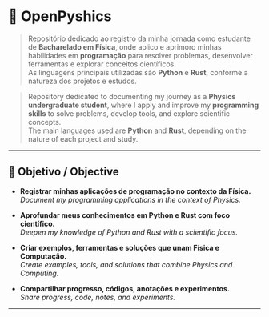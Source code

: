 # 📘 OpenPyshics

> Repositório dedicado ao registro da minha jornada como estudante de **Bacharelado em Física**, onde aplico e aprimoro minhas habilidades em **programação** para resolver problemas, desenvolver ferramentas e explorar conceitos científicos.  
> As linguagens principais utilizadas são **Python** e **Rust**, conforme a natureza dos projetos e estudos.  

> Repository dedicated to documenting my journey as a **Physics undergraduate student**, where I apply and improve my **programming skills** to solve problems, develop tools, and explore scientific concepts.  
> The main languages used are **Python** and **Rust**, depending on the nature of each project and study.  

---

## 🧭 Objetivo / Objective  

- **Registrar minhas aplicações de programação no contexto da Física.**  
  *Document my programming applications in the context of Physics.*  

- **Aprofundar meus conhecimentos em Python e Rust com foco científico.**  
  *Deepen my knowledge of Python and Rust with a scientific focus.*  

- **Criar exemplos, ferramentas e soluções que unam Física e Computação.**  
  *Create examples, tools, and solutions that combine Physics and Computing.*  

- **Compartilhar progresso, códigos, anotações e experimentos.**  
  *Share progress, code, notes, and experiments.*  

---
